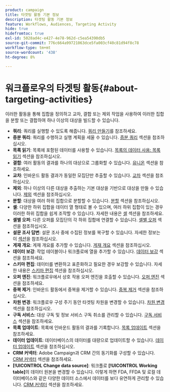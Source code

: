 ```yaml
---
product: campaign
title: 타겟팅 활동 기본 정보
description: 타겟팅 활동 기본 정보
feature: Workflows, Audiences, Targeting Activity
hide: true
hidefromtoc: true
exl-id: 5028ad4c-e427-4e78-962d-c5ea54390db5
source-git-commit: 776c664a99721063dce5fa003cf40c81d94f8c78
workflow-type: tm+mt
source-wordcount: '438'
ht-degree: 8%

---
```


# 워크플로우의 타겟팅 활동{#about-targeting-activities}



이러한 활동을 통해 집합을 정의하고 교차, 결합 또는 제외 작업을 사용하여 이러한 집합을 분할 또는 결합하여 하나 이상의 대상을 빌드할 수 있습니다.

* **쿼리**: 쿼리를 실행할 수 있도록 해줍니다. [쿼리 만들기](query.md#creating-a-query)를 참조하세요.
* **증분 쿼리**: 쿼리를 수행하고 실행 계획을 세울 수 있습니다. [증분 쿼리](incremental-query.md) 섹션을 참조하십시오.
* **목록 읽기**: 목록에 포함된 데이터를 사용할 수 있습니다. [목록의 데이터 사용: 목록 읽기](../../platform/using/import-export-workflows.md#using-data-from-a-list--read-list) 섹션을 참조하십시오.
* **결합**: 여러 활동의 결과를 하나의 대상으로 그룹화할 수 있습니다. [유니온](union.md) 섹션을 참조하세요.
* **교차**: 인바운드 활동 결과가 동일한 모집단만 추출할 수 있습니다. [교차](intersection.md) 섹션을 참조하십시오.
* **제외**: 하나 이상의 다른 대상을 추출하는 기본 대상을 기반으로 대상을 만들 수 있습니다. [제외](exclusion.md) 섹션을 참조하십시오.
* **분할**: 대상을 여러 하위 집합으로 분할할 수 있습니다. [분할](split.md) 섹션을 참조하십시오.
* **셀**: 다양한 하위 집합을 데이터 열 형태로 볼 수 있으며, 여러 하위 집합이 있는 경우 이러한 하위 집합을 쉽게 조작할 수 있습니다. 자세한 내용은 [셀](cells.md) 섹션을 참조하세요.
* **셀별 오퍼**: 다른 오퍼를 모집단의 각 하위 집합에 연결할 수 있습니다. [셀별 오퍼](offers-by-cell.md) 섹션을 참조하십시오.
* **설문 조사 답변**: 설문 조사 중에 수집된 정보를 복구할 수 있습니다. 자세한 정보는 이 [섹션](../../surveys/using/getting-started-with-surveys.md)을 참조하십시오.
* **게재 개요**: 게재 개요를 추가할 수 있습니다. [게재 개요](../../workflow/using/delivery-outline.md) 섹션을 참조하십시오.
* **데이터 보강**: 작업 테이블이나 워크플로에 열을 추가할 수 있습니다. [데이터 보강](../../workflow/using/enrichment.md) 섹션을 참조하세요.
* **스키마 편집**: 데이터를 변환하고 표준화하고 필요한 경우 보강할 수 있습니다. 자세한 내용은 [스키마 편집](../../workflow/using/edit-schema.md) 섹션을 참조하십시오.
* **오퍼 엔진**: 워크플로우에서 상호 작용 오퍼 엔진을 호출할 수 있습니다. [오퍼 엔진](../../workflow/using/offer-engine.md) 섹션을 참조하세요.
* **중복 제거**: 인바운드 활동에서 중복을 제거할 수 있습니다. [중복 제거](../../workflow/using/deduplication.md) 섹션을 참조하십시오.
* **차원 변경**: 워크플로우 구성 주기 동안 타겟팅 차원을 변경할 수 있습니다. [차원 변경](../../workflow/using/change-dimension.md) 섹션을 참조하십시오.
* **구독 서비스**: 대상 구독 및 정보 서비스 구독 취소를 관리할 수 있습니다. [구독 서비스](../../workflow/using/subscription-services.md) 섹션을 참조하세요.
* **목록 업데이트**: 목록에 인바운드 활동의 결과를 기록합니다. [목록 업데이트](../../workflow/using/list-update.md) 섹션을 참조하세요.
* **데이터 업데이트**: 데이터베이스의 데이터를 대량으로 업데이트할 수 있습니다. [데이터 업데이트](../../workflow/using/update-data.md) 섹션을 참조하십시오.
* **CRM 커넥터**: Adobe Campaign과 CRM 간의 동기화를 구성할 수 있습니다. [CRM 커넥터](../../workflow/using/crm-connector.md) 섹션을 참조하세요.
* **[!UICONTROL Change data source]**: 워크플로 **[!UICONTROL Working table]**&#x200B;의 데이터 원본을 변경할 수 있습니다. 이렇게 하면 FDA, FFDA 및 로컬 데이터베이스와 같은 다양한 데이터 소스에서 데이터를 보다 유연하게 관리할 수 있습니다. [CRM 커넥터](../../workflow/using/change-data-source.md) 섹션을 참조하세요.
